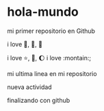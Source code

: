 # hola-mundo

mi primer repositorio en Github

i love :icecream:, :pizza:, :dog:

 i love :star:, :book:, :moon: 
 i love :montain:;

mi ultima linea en mi repositorio

nueva actividad

finalizando con github
